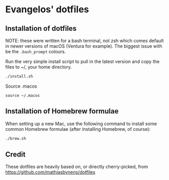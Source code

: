 # Evangelos' dotfiles

## Installation of dotfiles
NOTE: these were written for a bash terminal, not zsh which comes default in newer versions of macOS (Ventura for example).  The biggest issue with be the `.bash_prompt` colours.

Run the very simple install script to pull in the latest version and copy the files to ~/, your home directory.
```bash
./install.sh
```
Source .macos
```base
source ~/.macos
```

## Installation of Homebrew formulae
When setting up a new Mac, use the following command to install some common Homebrew formulae (after installing Homebrew, of course):
```bash
./brew.sh
```

## Credit
These dotfiles are heavily based on, or directly cherry-picked, from https://github.com/mathiasbynens/dotfiles
